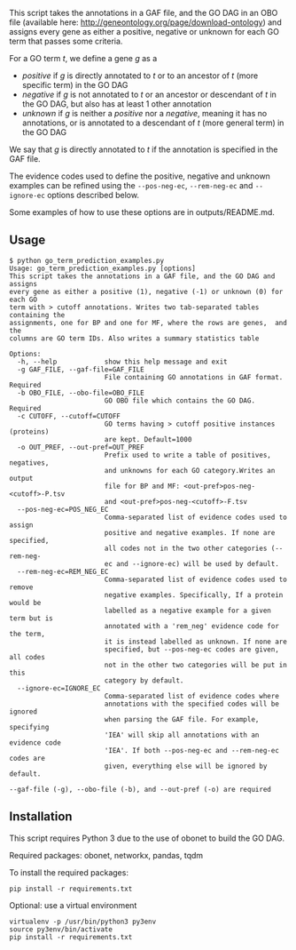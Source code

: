 This script takes the annotations in a GAF file, and the GO DAG in an OBO file (available here: http://geneontology.org/page/download-ontology) and assigns every gene as either a positive, negative or unknown for each GO term that passes some criteria. 

For a GO term _t_, we define a gene _g_ as a 
- _positive_ if _g_ is directly annotated to _t_ or to an ancestor of _t_ (more specific term) in the GO DAG
- _negative_ if _g_ is not annotated to _t_ or an ancestor or descendant of _t_ in the GO DAG, but also has at least 1 other annotation
- _unknown_ if _g_ is neither a _positive_ nor a _negative_, meaning it has no annotations, or is annotated to a descendant of _t_ (more general term) in the GO DAG

We say that _g_ is directly annotated to _t_ if the annotation is specified in the GAF file.

The evidence codes used to define the positive, negative and unknown examples can be refined using the 
`--pos-neg-ec`, `--rem-neg-ec` and `--ignore-ec` options described below.

Some examples of how to use these options are in outputs/README.md.


## Usage
```
$ python go_term_prediction_examples.py 
Usage: go_term_prediction_examples.py [options] 
This script takes the annotations in a GAF file, and the GO DAG and assigns
every gene as either a positive (1), negative (-1) or unknown (0) for each GO
term with > cutoff annotations. Writes two tab-separated tables containing the
assignments, one for BP and one for MF, where the rows are genes,  and the
columns are GO term IDs. Also writes a summary statistics table

Options:
  -h, --help            show this help message and exit
  -g GAF_FILE, --gaf-file=GAF_FILE
                        File containing GO annotations in GAF format. Required
  -b OBO_FILE, --obo-file=OBO_FILE
                        GO OBO file which contains the GO DAG. Required
  -c CUTOFF, --cutoff=CUTOFF
                        GO terms having > cutoff positive instances (proteins)
                        are kept. Default=1000
  -o OUT_PREF, --out-pref=OUT_PREF
                        Prefix used to write a table of positives, negatives,
                        and unknowns for each GO category.Writes an output
                        file for BP and MF: <out-pref>pos-neg-<cutoff>-P.tsv
                        and <out-pref>pos-neg-<cutoff>-F.tsv
  --pos-neg-ec=POS_NEG_EC
                        Comma-separated list of evidence codes used to assign
                        positive and negative examples. If none are specified,
                        all codes not in the two other categories (--rem-neg-
                        ec and --ignore-ec) will be used by default.
  --rem-neg-ec=REM_NEG_EC
                        Comma-separated list of evidence codes used to remove
                        negative examples. Specifically, If a protein would be
                        labelled as a negative example for a given term but is
                        annotated with a 'rem_neg' evidence code for the term,
                        it is instead labelled as unknown. If none are
                        specified, but --pos-neg-ec codes are given, all codes
                        not in the other two categories will be put in this
                        category by default.
  --ignore-ec=IGNORE_EC
                        Comma-separated list of evidence codes where
                        annotations with the specified codes will be ignored
                        when parsing the GAF file. For example, specifying
                        'IEA' will skip all annotations with an evidence code
                        'IEA'. If both --pos-neg-ec and --rem-neg-ec codes are
                        given, everything else will be ignored by default.

--gaf-file (-g), --obo-file (-b), and --out-pref (-o) are required
```

## Installation
This script requires Python 3 due to the use of obonet to build the GO DAG.

Required packages: obonet, networkx, pandas, tqdm

To install the required packages:
```
pip install -r requirements.txt
```

Optional: use a virtual environment
```
virtualenv -p /usr/bin/python3 py3env
source py3env/bin/activate
pip install -r requirements.txt
```
